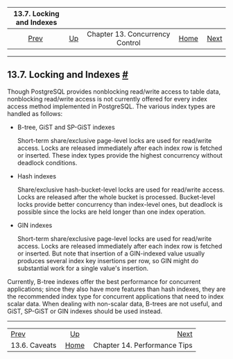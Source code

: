 

|          13.7. Locking and Indexes         |                                                   |                                 |                                                       |                                                               |
| :----------------------------------------: | :------------------------------------------------ | :-----------------------------: | ----------------------------------------------------: | ------------------------------------------------------------: |
| [Prev](mvcc-caveats.html "13.6. Caveats")  | [Up](mvcc.html "Chapter 13. Concurrency Control") | Chapter 13. Concurrency Control | [Home](index.html "PostgreSQL 17devel Documentation") |  [Next](performance-tips.html "Chapter 14. Performance Tips") |

***

## 13.7. Locking and Indexes [#](#LOCKING-INDEXES)

Though PostgreSQL provides nonblocking read/write access to table data, nonblocking read/write access is not currently offered for every index access method implemented in PostgreSQL. The various index types are handled as follows:

* B-tree, GiST and SP-GiST indexes

    Short-term share/exclusive page-level locks are used for read/write access. Locks are released immediately after each index row is fetched or inserted. These index types provide the highest concurrency without deadlock conditions.

* Hash indexes

    Share/exclusive hash-bucket-level locks are used for read/write access. Locks are released after the whole bucket is processed. Bucket-level locks provide better concurrency than index-level ones, but deadlock is possible since the locks are held longer than one index operation.

* GIN indexes

    Short-term share/exclusive page-level locks are used for read/write access. Locks are released immediately after each index row is fetched or inserted. But note that insertion of a GIN-indexed value usually produces several index key insertions per row, so GIN might do substantial work for a single value's insertion.

Currently, B-tree indexes offer the best performance for concurrent applications; since they also have more features than hash indexes, they are the recommended index type for concurrent applications that need to index scalar data. When dealing with non-scalar data, B-trees are not useful, and GiST, SP-GiST or GIN indexes should be used instead.

***

|                                            |                                                       |                                                               |
| :----------------------------------------- | :---------------------------------------------------: | ------------------------------------------------------------: |
| [Prev](mvcc-caveats.html "13.6. Caveats")  |   [Up](mvcc.html "Chapter 13. Concurrency Control")   |  [Next](performance-tips.html "Chapter 14. Performance Tips") |
| 13.6. Caveats                              | [Home](index.html "PostgreSQL 17devel Documentation") |                                  Chapter 14. Performance Tips |
